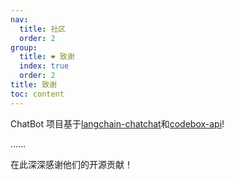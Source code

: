```yaml
---
nav:
  title: 社区
  order: 2
group:
  title: ❤️ 致谢
  index: true
  order: 2
title: 致谢
toc: content
---
```


ChatBot 项目基于[langchain-chatchat](https://github.com/chatchat-space/Langchain-Chatchat)和[codebox-api](https://github.com/shroominic/codebox-api)!

......

在此深深感谢他们的开源贡献！
